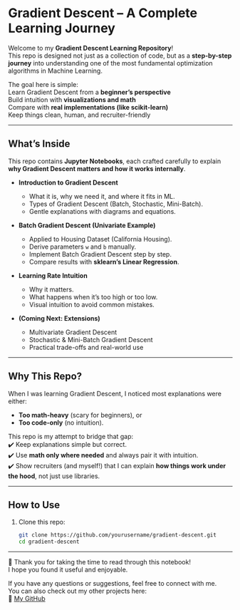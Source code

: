 # Gradient Descent – A Complete Learning Journey  

Welcome to my **Gradient Descent Learning Repository**!  
This repo is designed not just as a collection of code, but as a **step-by-step journey** into understanding one of the most fundamental optimization algorithms in Machine Learning.  

The goal here is simple:  
   Learn Gradient Descent from a **beginner’s perspective**  
   Build intuition with **visualizations and math**  
   Compare with **real implementations (like scikit-learn)**  
   Keep things clean, human, and recruiter-friendly  

---

## What’s Inside  

This repo contains **Jupyter Notebooks**, each crafted carefully to explain **why Gradient Descent matters and how it works internally**.  

- **Introduction to Gradient Descent**  
  - What it is, why we need it, and where it fits in ML.  
  - Types of Gradient Descent (Batch, Stochastic, Mini-Batch).  
  - Gentle explanations with diagrams and equations.  

- **Batch Gradient Descent (Univariate Example)**  
  - Applied to Housing Dataset (California Housing).  
  - Derive parameters `w` and `b` manually.  
  - Implement Batch Gradient Descent step by step.  
  - Compare results with **sklearn’s Linear Regression**.  

- **Learning Rate Intuition**  
  - Why it matters.  
  - What happens when it’s too high or too low.  
  - Visual intuition to avoid common mistakes.  

- **(Coming Next: Extensions)**  
  - Multivariate Gradient Descent  
  - Stochastic & Mini-Batch Gradient Descent  
  - Practical trade-offs and real-world use  

---

## Why This Repo?  

When I was learning Gradient Descent, I noticed most explanations were either:  
- **Too math-heavy** (scary for beginners), or  
- **Too code-only** (no intuition).  

This repo is my attempt to bridge that gap:  
✔️ Keep explanations simple but correct.  
✔️ Use **math only where needed** and always pair it with intuition.  
✔️ Show recruiters (and myself!) that I can explain **how things work under the hood**, not just use libraries.  

---

## How to Use  

1. Clone this repo:  
   ```bash
   git clone https://github.com/yourusername/gradient-descent.git
   cd gradient-descent

---

🙏 Thank you for taking the time to read through this notebook!  
I hope you found it useful and enjoyable.

If you have any questions or suggestions, feel free to connect with me.  
You can also check out my other projects here:  
🔗 [My GitHub](https://github.com/Aman-sys-ui)

